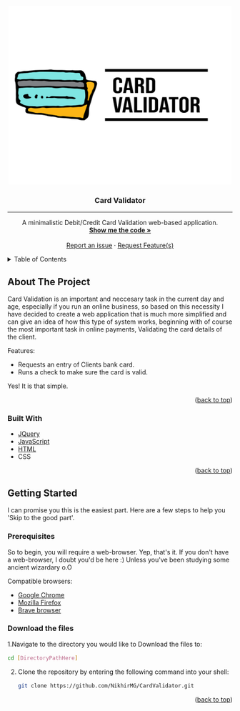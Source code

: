 <div id="top"></div>
<div align="center">
  
 <!-- PROJECT LOGO -->
  <br />
  <a href="https://github.com/NikhirMG/CardValidator">
    <img src="CardValidator/assets/images/CValidLogo.png" alt="Logo" width="500" height="400">
  </a>
  
  <h3 align="center">Card Validator</h3>
  
  <hr>
  
  <p align="center">
    A minimalistic Debit/Credit Card Validation web-based application.
    <br />
    <a href="https://github.com/NikhirMG/CardValidator/tree/main/CardValidator"><strong>Show me the code »</strong></a>
    <br />
    <br />
    <a href="https://github.com/NikhirMG/CardValidator/issues">Report an issue</a>
    ·
    <a href="https://github.com/NikhirMG/CardValidator/issues">Request Feature(s)</a>
  </p>
</div>


<!-- TABLE OF CONTENTS -->
<details>
  <summary>Table of Contents</summary>
  <ol>
    <li>
      <a href="#about-the-project">About The Project</a>
      <ul>
        <li><a href="#built-with">Built With</a></li>
      </ul>
    </li>
    <li>
      <a href="#getting-started">Getting Started</a>
      <ul>
        <li><a href="#prerequisites">Prerequisites</a></li>
        <li><a href="#installation">Installation</a></li>
      </ul>
    </li>
    <li><a href="#usage">Usage</a></li>
    <li><a href="#roadmap">Roadmap</a></li>
    <li><a href="#contributing">Contributing</a></li>
    <li><a href="#license">License</a></li>
    <li><a href="#contact">Contact</a></li>
    <li><a href="#acknowledgments">Acknowledgments</a></li>
  </ol>
</details>



<!-- ABOUT THE PROJECT -->
## About The Project

Card Validation is an important and neccesary task in the current day and age, especially if you run an online business, so based on this necessity I have decided to create a web application that is much more simplified and can give an idea of how this type of system works, beginning with of course the most important task in online payments, Validating the card details of the client.

Features:

* Requests an entry of Clients bank card.
* Runs a check to make sure the card is valid.

Yes! It is that simple.

<p align="right">(<a href="#top">back to top</a>)</p>

### Built With

* [JQuery](https://jquery.com)
* [JavaScript](https://www.javascript.com)
* [HTML](https://developer.mozilla.org/en-US/docs/Glossary/HTML5)
* CSS

<p align="right">(<a href="#top">back to top</a>)</p>



<!-- GETTING STARTED -->
## Getting Started

I can promise you this is the easiest part. Here are a few steps to help you 'Skip to the good part'.

### Prerequisites

So to begin, you will require a web-browser. Yep, that's it.
If you don't have a web-browser, I doubt you'd be here :) Unless you've been studying some ancient wizardary o.O

Compatible browsers:
* [Google Chrome](https://www.google.com/chrome/)
* [Mozilla Firefox](https://www.mozilla.org/en-US/firefox/new/)
* [Brave browser](https://brave.com/)

### Download the files

1.Navigate to the directory you would like to Download the files to:
  ```sh
  cd [DirectoryPathHere]
  ```
2. Clone the repository by entering the following command into your shell:
   ```sh
   git clone https://github.com/NikhirMG/CardValidator.git
   ```

<p align="right">(<a href="#top">back to top</a>)</p>
